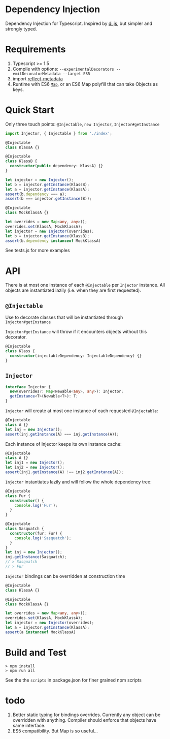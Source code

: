 # Dependency Injection

Dependency Injection for Typescript. Inspired by [di.js](https://github.com/angular/di.js/), but simpler and strongly typed.

# Requirements

1. Typescript >= 1.5
2. Compile with options: `--experimentalDecorators --emitDecoratorMetadata --target ES5`
3. import [reflect-metadata](https://www.npmjs.com/package/reflect-metadata)
4. Runtime with ES6 [`Map`](https://developer.mozilla.org/en-US/docs/Web/JavaScript/Reference/Global_Objects/Map), or an ES6 Map polyfill that can take Objects as keys.

# Quick Start

Only three touch points: `@Injectable`, `new Injector`, `Injector#getInstance`

```typescript
import Injector, { Injectable } from './index';

@Injectable
class KlassA {}

@Injectable
class KlassB {
  constructor(public dependency: KlassA) {}
}

let injector = new Injector();
let b = injector.getInstance(KlassB);
let a = injector.getInstance(KlassA);
assert(b.dependency === a);
assert(b === injector.getInstance(B));

@Injectable
class MockKlassA {}

let overrides = new Map<any, any>();
overrides.set(KlassA, MockKlassA);
let injector = new Injector(overrides);
let b = injector.getInstance(KlassB);
assert(b.dependency instanceof MockKlassA)
```
See tests.js for more examples

# API

There is at most one instance of each `@Injectable` per `Injector` instance.
All objects are instantiated lazily (i.e. when they are first requested).

## `@Injectable`

Use to decorate classes that will be instantiated through `Injector#getInstance`

`Injector#getInstance` will throw if it encounters objects without this decorator.

```typescript
@Injectable
class Klass {
  constructor(injectableDependency: InjectableDependency) {}
}
```

## `Injector`

```typescript
interface Injector {
  new(overrides?: Map<Newable<any>, any>): Injector;
  getInstance<T>(Newable<T>): T;
}
```

`Injector` will create at most one instance of each requested `@Injectable`:

```typescript
@Injectable
class A {}
let inj = new Injector();
assert(inj.getInstance(A) === inj.getInstance(A));
```

Each instance of Injector keeps its own instance cache:

```typescript
@Injectable
class A {}
let inj1 = new Injector();
let inj2 = new Injector();
assert(inj1.getInstance(A) !== inj2.getInstance(A));
```

`Injector` instantiates lazily and will follow the whole dependency tree:

```typescript
@Injectable
class Fur {
  constructor() {
    console.log('Fur');
  }
}

@Injectable
class Sasquatch {
  constructor(fur: Fur) {
    console.log('Sasquatch');
  }
}
let inj = new Injector();
inj.getInstance(Sasquatch);
// > Sasquatch
// > Fur
```

`Injector` bindings can be overridden at construction time

```typescript
@Injectable
class KlassA {}

@Injectable
class MockKlassA {}

let overrides = new Map<any, any>();
overrides.set(KlassA, MockKlassA);
let injector = new Injector(overrides);
let a = injector.getInstance(KlassA);
assert(a instanceof MockKlassA)
```

# Build and Test

    > npm install
    > npm run all

See the the `scripts` in package.json for finer grained npm scripts

# todo

1. Better static typing for bindings overrides. Currently any object can be overridden with anything. Compiler should enforce that objects have same interface.
2. ES5 compatibility. But Map is so useful...
